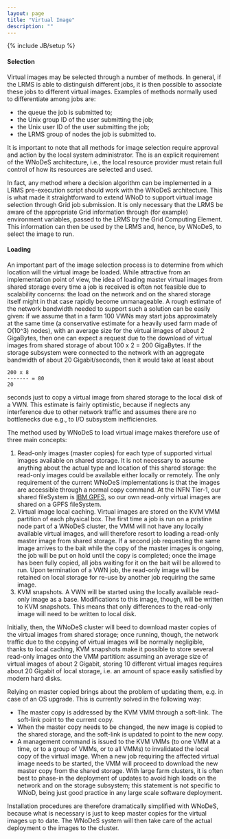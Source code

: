 ```yaml
---
layout: page
title: "Virtual Image"
description: ""
---
```


{% include JB/setup %}

#### Selection
Virtual images may be selected through a number of methods. In general, if the LRMS is able to distinguish different jobs, it is then possible to associate these jobs to different virtual images. Examples of methods normally used to differentiate among jobs are:

* the queue the job is submitted to;
* the Unix group ID of the user submitting the job;
* the Unix user ID of the user submitting the job;
* the LRMS group of nodes the job is submitted to.

It is important to note that all methods for image selection require approval and action by the local system administrator. The is an explicit requirement of the WNoDeS architecture, i.e., the local resource provider must retain full control of how its resources are selected and used.

In fact, any method where a decision algorithm can be implemented in a LRMS pre-execution script should work with the WNoDeS architecture. This is what made it straightforward to extend WNoD to support virtual image selection through Grid job submission. It is only necessary that the LRMS be aware of the appropriate Grid information through (for example) environment variables, passed to the LRMS by the Grid Computing Element. This information can then be used by the LRMS and, hence, by WNoDeS, to select the image to run.

#### Loading
An important part of the image selection process is to determine from which location will the virtual image be loaded. While attractive from an implementation point of view, the idea of loading master virtual images from shared storage every time a job is received is often not feasible due to scalability concerns: the load on the network and on the shared storage itself might in that case rapidly become unmanageable. A rough estimate of the network bandwidth needed to support such a solution can be easily given: if we assume that in a farm 100 VWNs may start jobs approximately at the same time (a conservative estimate for a heavily used farm made of O(10^3) nodes), with an average size for the virtual images of about 2 GigaBytes, then one can expect a request due to the download of virtual images from shared storage of about 100 x 2 = 200 GigaBytes. If the storage subsystem were connected to the network with an aggregate bandwidth of about 20 Gigabit/seconds, then it would take at least about

    200 x 8
    ------- = 80
    20

seconds just to copy a virtual image from shared storage to the local disk of a VWN. This estimate is fairly optimistic, because if neglects any interference due to other network traffic and assumes there are no bottlenecks due e.g., to I/O subsystem inefficiencies.

The method used by WNoDeS to load virtual image makes therefore use of three main concepts:

1. Read-only images (master copies) for each type of supported virtual images available on shared storage. It is not necessary to assume anything about the actual type and location of this shared storage: the read-only images could be available either locally or remotely. The only requirement of the current WNoDeS implementations is that the images are accessible through a normal copy command. At the INFN Tier-1, our shared fileSystem is [IBM GPFS](http://www-03.ibm.com/systems/software/gpfs/), so our own read-only virtual images are shared on a GPFS fileSystem.
2. Virtual image local caching. Virtual images are stored on the KVM VMM partition of each physical box. The first time a job is run on a pristine node part of a WNoDeS cluster, the VMM will not have any locally available virtual images, and will therefore resort to loading a read-only master image from shared storage. If a second job requesting the same image arrives to the bait while the copy of the master images is ongoing, the job will be put on hold until the copy is completed; once the image has been fully copied, all jobs waiting for it on the bait will be allowed to run. Upon termination of a VWN job, the read-only image will be retained on local storage for re-use by another job requiring the same image.
3. KVM snapshots. A VWN will be started using the locally available read-only image as a base. Modifications to this image, though, will be written to KVM snapshots. This means that only differences to the read-only image will need to be written to local disk.

Initially, then, the WNoDeS cluster will beed to download master copies of the virtual images from shared storage; once running, though, the network traffic due to the copying of virtual images will be normally negligible, thanks to local caching, KVM snapshots make it possible to store several read-only images onto the VMM partition: assuming an average size of virtual images of about 2 Gigabit, storing 10 different virtual images requires about 20 Gigabit of local storage, i.e. an amount of space easily satisfied by modern hard disks.

Relying on master copied brings about the problem of updating them, e.g. in case of an OS upgrade. This is currently solved in the following way:

* The master copy is addressed by the KVM VMM through a soft-link. The soft-link point to the current copy.
* When the master copy needs to be changed, the new image is copied to the shared storage, and the soft-link is updated to point to the new copy.
* A management command is issued to the KVM VMMs (to one VMM at a time, or to a group of VMMs, or to all VMMs) to invalidated the local copy of the virtual image. When a new job requiring the affected virtual image needs to be started, the VMM will proceed to download the new master copy from the shared storage. With large farm clusters, it is often best to phase-in the deployment of updates to avoid high loads on the network and on the storage subsystem; this statement is not specific to WNoD, being just good practice in any large scale software deployment.

Installation procedures are therefore dramatically simplified with WNoDeS, because what is necessary is just to keep master copies for the virtual images up to date. The WNoDeS system will then take care of the actual deployment o the images to the cluster.